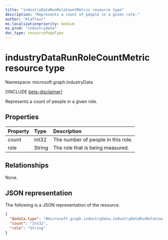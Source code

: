 ```yaml
---
title: "industryDataRunRoleCountMetric resource type"
description: "Represents a count of people in a given role."
author: "mlafleur"
ms.localizationpriority: medium
ms.prod: "industrydata"
doc_type: resourcePageType
---
```


# industryDataRunRoleCountMetric resource type

Namespace: microsoft.graph.industryData

[!INCLUDE [beta-disclaimer](../../includes/beta-disclaimer.md)]

Represents a count of people in a given role.

## Properties

| Property | Type   | Description                        |
| :------- | :----- | :--------------------------------- |
| count    | Int32  | The number of people in this role. |
| role     | String | The role that is being measured.   |

## Relationships

None.

## JSON representation

The following is a JSON representation of the resource.

<!-- {
  "blockType": "resource",
  "@odata.type": "microsoft.graph.industryData.industryDataRunRoleCountMetric"
}
-->

```json
{
  "@odata.type": "#microsoft.graph.industryData.industryDataRunRoleCountMetric",
  "count": "Int32",
  "role": "String"
}
```
